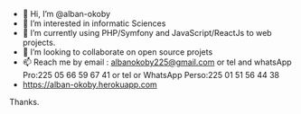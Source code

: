 - 👋 Hi, I’m @alban-okoby
- 👀 I’m interested in informatic Sciences
- 🌱 I’m currently using PHP/Symfony and JavaScript/ReactJs to web projects.
- 💞️ I’m looking to collaborate on open source projets
- 📫 Reach me by email : albanokoby225@gmail.com or tel and whatsApp Pro:225 05 66 59 67 41 or tel or WhatsApp Perso:225 01 51 56 44 38
-  https://alban-okoby.herokuapp.com 

Thanks.

<!---
alban-okoby/alban-okoby is a ✨ special ✨ repository because its `README.md` (this file) appears on your GitHub profile.
You can click the Preview link to take a look at your changes.
--->
